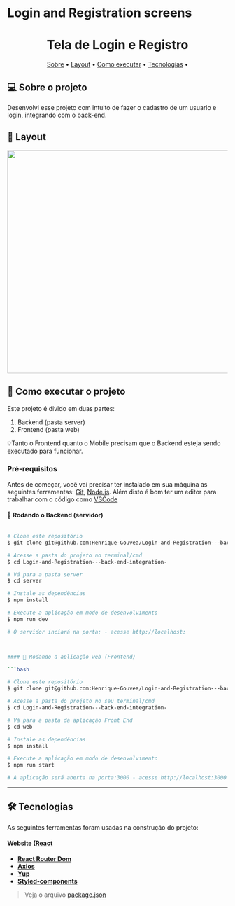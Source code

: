 # Login and Registration screens


<h1 align="center">
   Tela de Login e Registro
</h1>

<p align="center">
 <a href="#-sobre-o-projeto">Sobre</a> •
 <a href="#-layout">Layout</a> • 
 <a href="#-como-executar-o-projeto">Como executar</a> • 
 <a href="#-tecnologias">Tecnologias</a> • 
</p>


## 💻 Sobre o projeto

Desenvolvi esse projeto com intuito de fazer o cadastro de um usuario e login, integrando com o back-end.


## 🎨 Layout

<p aligns="center">
  <img width="680" height="510" src="front/src/assets/to_readme/screen.gif">
</p>

## 🚀 Como executar o projeto

Este projeto é divido em duas partes:
1. Backend (pasta server) 
2. Frontend (pasta web)

💡Tanto o Frontend quanto o Mobile precisam que o Backend esteja sendo executado para funcionar.

### Pré-requisitos

Antes de começar, você vai precisar ter instalado em sua máquina as seguintes ferramentas:
[Git](https://git-scm.com), [Node.js](https://nodejs.org/en/). 
Além disto é bom ter um editor para trabalhar com o código como [VSCode](https://code.visualstudio.com/)

#### 🎲 Rodando o Backend (servidor)

```bash

# Clone este repositório
$ git clone git@github.com:Henrique-Gouvea/Login-and-Registration---back-end-integration-.git

# Acesse a pasta do projeto no terminal/cmd
$ cd Login-and-Registration---back-end-integration-

# Vá para a pasta server
$ cd server

# Instale as dependências
$ npm install

# Execute a aplicação em modo de desenvolvimento
$ npm run dev

# O servidor inciará na porta: - acesse http://localhost: 



#### 🧭 Rodando a aplicação web (Frontend)

```bash

# Clone este repositório
$ git clone git@github.com:Henrique-Gouvea/Login-and-Registration---back-end-integration-.git

# Acesse a pasta do projeto no seu terminal/cmd
$ cd Login-and-Registration---back-end-integration-

# Vá para a pasta da aplicação Front End
$ cd web

# Instale as dependências
$ npm install

# Execute a aplicação em modo de desenvolvimento
$ npm run start

# A aplicação será aberta na porta:3000 - acesse http://localhost:3000

```

---

## 🛠 Tecnologias

As seguintes ferramentas foram usadas na construção do projeto:

#### **Website**  ([React](https://reactjs.org/)

-   **[React Router Dom](https://github.com/ReactTraining/react-router/tree/master/packages/react-router-dom)**
-   **[Axios](https://github.com/axios/axios)**
-   **[Yup](https://github.com/jquense/yup)**
-   **[Styled-components](https://github.com/styled-components/styled-components)**

> Veja o arquivo  [package.json](https://github.com/Henrique-Gouvea/Login-and-Registration---back-end-integration-/tree/main/front/package.json)

